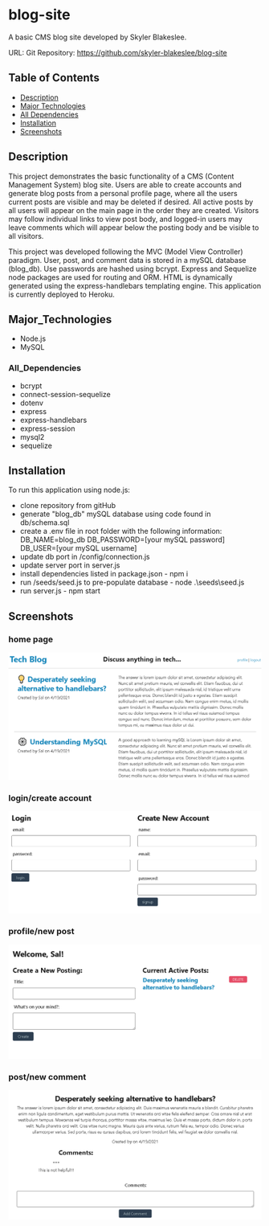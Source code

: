 # blog-site

A basic CMS blog site developed by Skyler Blakeslee.

URL:
Git Repository: https://github.com/skyler-blakeslee/blog-site

## Table of Contents
- [Description](#description)
- [Major Technologies](#major_technologies)
- [All Dependencies](#all_dependencies)
- [Installation](#installation)
- [Screenshots](#screenshots)


## Description

This project demonstrates the basic functionality of a CMS (Content Management System) blog site. Users are able to create accounts and generate blog posts from a personal profile page, where all the users current posts are visible and may be deleted if desired. All active posts by all users will appear on the main page in the order they are created. Visitors may follow individual links to view post body, and logged-in users may leave comments which will appear below the posting body and be visible to all visitors.

This project was developed following the MVC (Model View Controller) paradigm. User, post, and comment data is stored in a mySQL database  (blog_db). Use passwords are hashed using bcrypt. Express and Sequelize node packages are used for routing and ORM. HTML is dynamically generated using the express-handlebars templating engine. This application is currently deployed to Heroku.

## Major_Technologies

- Node.js
- MySQL

### All_Dependencies

- bcrypt
- connect-session-sequelize
- dotenv
- express
- express-handlebars
- express-session
- mysql2
- sequelize

## Installation

To run this application using node.js:

- clone repository from gitHub
- generate "blog_db" mySQL database using code found in db/schema.sql
- create a .env file in root folder with the following information:
    DB_NAME=blog_db
    DB_PASSWORD=[your mySQL password]
    DB_USER=[your mySQL username]
- update db port in /config/connection.js
- update server port in server.js
- install dependencies listed in package.json - npm i
- run /seeds/seed.js to pre-populate database - node .\seeds\seed.js
- run server.js - npm start

## Screenshots

### home page
![home page image](./images/blog-home.png)

### login/create account
![login image](./images/login-create-account.png)

### profile/new post
![profile image](./images/blog-profile.png)

### post/new comment
![post image](./images/blog-post.png)
